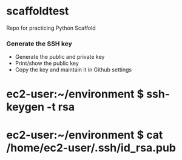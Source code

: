 # scaffoldtest
Repo for practicing Python Scaffold 
### Generate the SSH key
* Generate the public and private key
* Print/show the public key
* Copy the key and maintain it in Github settings
# ec2-user:~/environment $ ssh-keygen -t rsa
# ec2-user:~/environment $ cat /home/ec2-user/.ssh/id_rsa.pub
